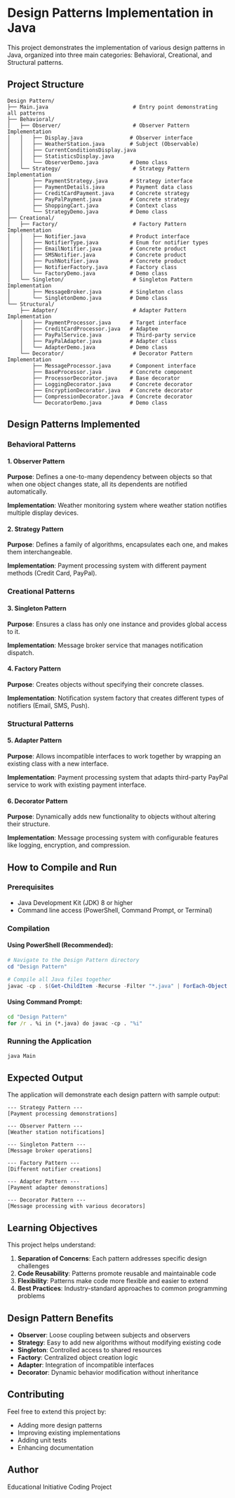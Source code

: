 # Design Patterns Implementation in Java

This project demonstrates the implementation of various design patterns in Java, organized into three main categories: Behavioral, Creational, and Structural patterns.

## Project Structure

```
Design Pattern/
├── Main.java                           # Entry point demonstrating all patterns
├── Behavioral/
│   ├── Observer/                       # Observer Pattern Implementation
│   │   ├── Display.java               # Observer interface
│   │   ├── WeatherStation.java        # Subject (Observable)
│   │   ├── CurrentConditionsDisplay.java
│   │   ├── StatisticsDisplay.java
│   │   └── ObserverDemo.java          # Demo class
│   └── Strategy/                       # Strategy Pattern Implementation
│       ├── PaymentStrategy.java       # Strategy interface
│       ├── PaymentDetails.java        # Payment data class
│       ├── CreditCardPayment.java     # Concrete strategy
│       ├── PayPalPayment.java         # Concrete strategy
│       ├── ShoppingCart.java          # Context class
│       └── StrategyDemo.java          # Demo class
├── Creational/
│   ├── Factory/                        # Factory Pattern Implementation
│   │   ├── Notifier.java              # Product interface
│   │   ├── NotifierType.java          # Enum for notifier types
│   │   ├── EmailNotifier.java         # Concrete product
│   │   ├── SMSNotifier.java           # Concrete product
│   │   ├── PushNotifier.java          # Concrete product
│   │   ├── NotifierFactory.java       # Factory class
│   │   └── FactoryDemo.java           # Demo class
│   └── Singleton/                      # Singleton Pattern Implementation
│       ├── MessageBroker.java         # Singleton class
│       └── SingletonDemo.java         # Demo class
└── Structural/
    ├── Adapter/                        # Adapter Pattern Implementation
    │   ├── PaymentProcessor.java      # Target interface
    │   ├── CreditCardProcessor.java   # Adaptee
    │   ├── PayPalService.java         # Third-party service
    │   ├── PayPalAdapter.java         # Adapter class
    │   └── AdapterDemo.java           # Demo class
    └── Decorator/                      # Decorator Pattern Implementation
        ├── MessageProcessor.java      # Component interface
        ├── BaseProcessor.java         # Concrete component
        ├── ProcessorDecorator.java    # Base decorator
        ├── LoggingDecorator.java      # Concrete decorator
        ├── EncryptionDecorator.java   # Concrete decorator
        ├── CompressionDecorator.java  # Concrete decorator
        └── DecoratorDemo.java         # Demo class
```

## Design Patterns Implemented

### Behavioral Patterns

#### 1. Observer Pattern
**Purpose**: Defines a one-to-many dependency between objects so that when one object changes state, all its dependents are notified automatically.

**Implementation**: Weather monitoring system where weather station notifies multiple display devices.

#### 2. Strategy Pattern
**Purpose**: Defines a family of algorithms, encapsulates each one, and makes them interchangeable.

**Implementation**: Payment processing system with different payment methods (Credit Card, PayPal).

### Creational Patterns

#### 3. Singleton Pattern
**Purpose**: Ensures a class has only one instance and provides global access to it.

**Implementation**: Message broker service that manages notification dispatch.

#### 4. Factory Pattern
**Purpose**: Creates objects without specifying their concrete classes.

**Implementation**: Notification system factory that creates different types of notifiers (Email, SMS, Push).

### Structural Patterns

#### 5. Adapter Pattern
**Purpose**: Allows incompatible interfaces to work together by wrapping an existing class with a new interface.

**Implementation**: Payment processing system that adapts third-party PayPal service to work with existing payment interface.

#### 6. Decorator Pattern
**Purpose**: Dynamically adds new functionality to objects without altering their structure.

**Implementation**: Message processing system with configurable features like logging, encryption, and compression.

## How to Compile and Run

### Prerequisites
- Java Development Kit (JDK) 8 or higher
- Command line access (PowerShell, Command Prompt, or Terminal)

### Compilation

#### Using PowerShell (Recommended):
```powershell
# Navigate to the Design Pattern directory
cd "Design Pattern"

# Compile all Java files together
javac -cp . $(Get-ChildItem -Recurse -Filter "*.java" | ForEach-Object { $_.FullName })
```

#### Using Command Prompt:
```cmd
cd "Design Pattern"
for /r . %i in (*.java) do javac -cp . "%i"
```

### Running the Application

```bash
java Main
```

## Expected Output

The application will demonstrate each design pattern with sample output:

```
--- Strategy Pattern ---
[Payment processing demonstrations]

--- Observer Pattern ---
[Weather station notifications]

--- Singleton Pattern ---
[Message broker operations]

--- Factory Pattern ---
[Different notifier creations]

--- Adapter Pattern ---
[Payment adapter demonstrations]

--- Decorator Pattern ---
[Message processing with various decorators]
```

## Learning Objectives

This project helps understand:

1. **Separation of Concerns**: Each pattern addresses specific design challenges
2. **Code Reusability**: Patterns promote reusable and maintainable code
3. **Flexibility**: Patterns make code more flexible and easier to extend
4. **Best Practices**: Industry-standard approaches to common programming problems

## Design Pattern Benefits

- **Observer**: Loose coupling between subjects and observers
- **Strategy**: Easy to add new algorithms without modifying existing code
- **Singleton**: Controlled access to shared resources
- **Factory**: Centralized object creation logic
- **Adapter**: Integration of incompatible interfaces
- **Decorator**: Dynamic behavior modification without inheritance

## Contributing

Feel free to extend this project by:
- Adding more design patterns
- Improving existing implementations
- Adding unit tests
- Enhancing documentation

## Author

Educational Initiative Coding Project